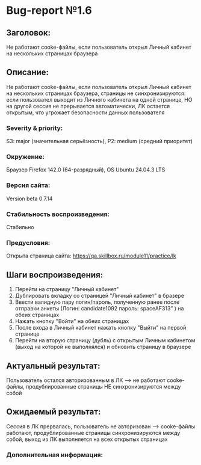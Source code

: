 # Bug-report №1.6  

## Заголовок:

Не работают cooke-файлы, если пользователь открыл Личный кабинет на нескольких страницах браузера

## Описание:
 
Не работают cooke-файлы, если пользователь открыл Личный кабинет на нескольких страницах браузера, страницы не синхронизируются: если пользовател выходит из Личного кабинета на одной странице, НО на другой сессия не прерывается автоматически, ЛК остается открытым, что угрожает безопасности данных пользователя

### Severity & priority: 
S3: major (значительная серьёзность), P2: medium (средний приоритет)

### Окружение:

Браузер Firefox 142.0 (64-разрядный), OS Ubuntu 24.04.3 LTS

### Версия сайта:

Version beta 0.7.14

### Стабильность воспроизведения:

Стабильно

### Предусловия:

Открыта страница сайта: https://qa.skillbox.ru/module11/practice/lk

## Шаги воспроизведения:

1. Перейти на страницу "Личный кабинет"
2. Дублировать вкладку со страницей "Личный кабинет" в бразере
2. Ввести валидную пару логин/пароль, полученную ранее после отправки анкеты (Логин: candidate1092 пароль: spaceAF313” ) на обеих страницах
3. Нажать кнопку "Войти" на обеих страницах
4. После входа в Личный кабинет нажать кнопку "Выйти" на первой странице
5. Перейти на вторую страницу (дубль) с открытым Личным кабинетом (выход на которой не выполнялся) и обновить страницу в браузере 

## Актуальный результат:

Пользователь остался авторизованным в ЛК —> не работают cooke-файлы, продублированные страницы НЕ синхронизируются между собой

## Ожидаемый результат:

Сессия в ЛК прервалась, пользователь не авторизован —> cooke-файлы работают, продублированные страницы синхронизируются между собой, выход из ЛК выполняется на всех открытых страницах

### Дополнительная информация:



